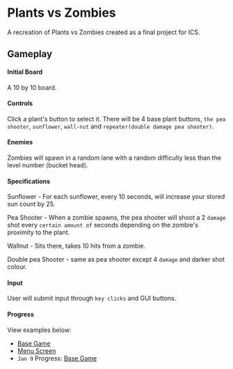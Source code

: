 # Plants vs Zombies
A recreation of Plants vs Zombies created as a final project for ICS. 

## Gameplay
#### Initial Board
A 10 by 10 board.

#### Controls
Click a plant's button to select it. There will be 4 base plant buttons, `the pea shooter`, `sunflower`, `wall-nut` and `repeater(double damage pea shooter)`.

#### Enemies
Zombies will spawn in a random lane with a random difficulty less than the level number (bucket head). 

#### Specifications
Sunflower - For each sunflower, every 10 seconds, will increase your stored sun count by 25.

Pea Shooter - When a zombie spawns, the pea shooter will shoot a 2 `damage` shot every `certain amount of` seconds depending on the zombie's proximity to the plant.

Wallnut - Sits there, takes 10 hits from a zombie.

Double pea Shooter - same as pea shooter except 4 `damage` and darker shot colour.

#### Input
User will submit input through `key clicks` and GUI buttons.

#### Progress
View examples below:
* [Base Game](https://gyazo.com/b38c1aa6f48a955747095ac5502c5e44)
* [Menu Screen](https://gyazo.com/89353700e7c31526bfa3bc187d1946a7)
* `Jan 9` Progress: [Base Game](https://gyazo.com/015cce7ccd1babf97b7746b474540703)

